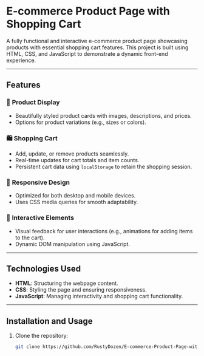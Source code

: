 # **E-commerce Product Page with Shopping Cart**

A fully functional and interactive e-commerce product page showcasing products with essential shopping cart features. This project is built using HTML, CSS, and JavaScript to demonstrate a dynamic front-end experience.

---

## **Features**

### 🛒 **Product Display**
- Beautifully styled product cards with images, descriptions, and prices.
- Options for product variations (e.g., sizes or colors).

### 🛍️ **Shopping Cart**
- Add, update, or remove products seamlessly.
- Real-time updates for cart totals and item counts.
- Persistent cart data using `localStorage` to retain the shopping session.

### 📱 **Responsive Design**
- Optimized for both desktop and mobile devices.
- Uses CSS media queries for smooth adaptability.

### 🎨 **Interactive Elements**
- Visual feedback for user interactions (e.g., animations for adding items to the cart).
- Dynamic DOM manipulation using JavaScript.

---

## **Technologies Used**

- **HTML**: Structuring the webpage content.
- **CSS**: Styling the page and ensuring responsiveness.
- **JavaScript**: Managing interactivity and shopping cart functionality.

---

## **Installation and Usage**

1. Clone the repository:
   ```bash
   git clone https://github.com/RustyDozen/E-commerce-Product-Page-with-Shopping-Cart.git
